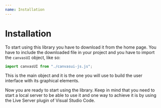 ```yaml
---
name: Installation
---
```


# Installation

To start using this library you have to download it from the home page. You have to include the downloaded file in your project and you have to import the `canvasUI` object, like so:

```javascript
import canvasUI from "./canvasui-js.js";
```

This is the main object and it is the one you will use to build the user interface with its graphical elements.

Now you are ready to start using the library. Keep in mind that you need to start a local server to be able to use it and one way to achieve it is by using the Live Server plugin of Visual Studio Code.
